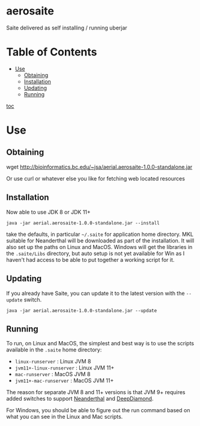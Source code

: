 # aerosaite
Saite delivered as self installing / running uberjar

Table of Contents
=================

   * [Use](#use)
      * [Obtaining](#obtaining)
      * [Installation](#installation)
      * [Updating](#updating)
      * [Running](#running)

[toc](https://github.com/ekalinin/github-markdown-toc)
# Use

## Obtaining

wget http://bioinformatics.bc.edu/~jsa/aerial.aerosaite-1.0.0-standalone.jar

Or use curl or whatever else you like for fetching web located resources

## Installation

Now able to use JDK 8 or JDK 11+

`java -jar aerial.aerosaite-1.0.0-standalone.jar --install`

take the defaults, in particular `~/.saite` for application home directory.  MKL suitable for Neanderthal will be downloaded  as part of the installation.  It will also set up the paths on Linux and MacOS.  Windows will get the libraries in the `.saite/Libs` directory, but auto setup is not yet available for Win as I haven't had access to be able to put together a working script for it.


## Updating

If you already have Saite, you can update it to the latest version with the `--update` switch.

`java -jar aerial.aerosaite-1.0.0-standalone.jar --update`


## Running

To run, on Linux and MacOS, the simplest and best way is to use the scripts available in the `.saite` home directory:

* `linux-runserver` : Linux JVM 8
* `jvm11+-linux-runserver` : Linux JVM 11+
* `mac-runserver` : MacOS JVM 8
* `jvm11+-mac-runserver` : MacOS JVM 11+

The reason for separate JVM 8 and 11+ versions is that JVM 9+ requires added switches to support [Neanderthal](https://neanderthal.uncomplicate.org) and [DeepDiamond](https://github.com/uncomplicate/deep-diamond).

For Windows, you should be able to figure out the run command based on what you can see in the Linux and Mac scripts.











